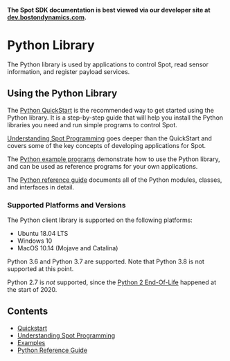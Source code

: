 <!--
Copyright (c) 2020 Boston Dynamics, Inc.  All rights reserved.

Downloading, reproducing, distributing or otherwise using the SDK Software
is subject to the terms and conditions of the Boston Dynamics Software
Development Kit License (20191101-BDSDK-SL).
-->

<p class="github-only">
<b>The Spot SDK documentation is best viewed via our developer site at <a href="https://dev.bostondynamics.com">dev.bostondynamics.com</a>. </b>
</p>

# Python Library

The Python library is used by applications to control Spot, read sensor information, and register payload services.

## Using the Python Library

The [Python QuickStart](quickstart.md) is the recommended way to get started using the Python library. It is a step-by-step guide that will help you install the Python libraries you need and run simple programs to control Spot.

[Understanding Spot Programming](understanding_spot_programming.md) goes deeper than the QuickStart and covers some of the key concepts of developing applications for Spot.

The [Python example programs](../../python/examples/README.md) demonstrate how to use the Python library, and can be used as reference programs for your own applications.

The [Python reference guide](../../python/README.md) documents all of the Python modules, classes, and interfaces in detail.

### Supported Platforms and Versions

The Python client library is supported on the following platforms:
  * Ubuntu 18.04 LTS
  * Windows 10
  * MacOS 10.14 (Mojave and Catalina)

Python 3.6 and Python 3.7 are supported. Note that Python 3.8 is not supported at this point.

Python 2.7 is _not_ supported, since the [Python 2 End-Of-Life](https://www.python.org/dev/peps/pep-0373/) happened at the start of 2020.

## Contents

* [Quickstart](quickstart.md)
* [Understanding Spot Programming](understanding_spot_programming.md)
* [Examples](../../python/examples/README.md)
* [Python Reference Guide](../../python/README.md)
